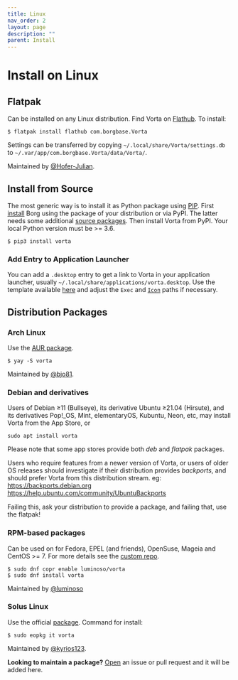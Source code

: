 ```yaml
---
title: Linux
nav_order: 2
layout: page
description: ""
parent: Install
---
```

# Install on Linux

## Flatpak
Can be installed on any Linux distribution. Find Vorta on [Flathub](https://flathub.org/apps/details/com.borgbase.Vorta). To install:
```
$ flatpak install flathub com.borgbase.Vorta
```

Settings can be transferred by copying `~/.local/share/Vorta/settings.db` to `~/.var/app/com.borgbase.Vorta/data/Vorta/`.

Maintained by [@Hofer-Julian](https://github.com/Hofer-Julian).


## Install from Source
The most generic way is to install it as Python package using [PIP](https://pip.readthedocs.io/en/stable/installing/). First [install](https://borgbackup.readthedocs.io/en/stable/installation.html) Borg using the package of your distribution or via PyPI. The latter needs some additional [source packages](https://borgbackup.readthedocs.io/en/stable/installation.html#dependencies). Then install Vorta from PyPI. Your local Python version must be >= 3.6.
```
$ pip3 install vorta
```

### Add Entry to Application Launcher
You can add a `.desktop` entry to get a link to Vorta in your application launcher, usually `~/.local/share/applications/vorta.desktop`. Use the template available [here](https://github.com/borgbase/vorta/blob/master/src/vorta/assets/metadata/com.borgbase.Vorta.desktop) and adjust the `Exec` and [`Icon`](https://github.com/borgbase/vorta/blob/master/src/vorta/assets/icons/scalable/com.borgbase.Vorta.svg) paths if necessary. 


## Distribution Packages

### Arch Linux
Use the [AUR package](https://aur.archlinux.org/packages/vorta/).
```
$ yay -S vorta
```

Maintained by [@bjo81](https://github.com/bjo81).


### Debian and derivatives
Users of Debian ≥11 (Bullseye), its derivative Ubuntu ≥21.04
(Hirsute), and its derivatives Pop!_OS, Mint, elementaryOS, Kubuntu,
Neon, etc, may install Vorta from the App Store, or
```
sudo apt install vorta
```
Please note that some app stores provide both *deb* and *flatpak*
packages.

Users who require features from a newer version of Vorta, or users of
older OS releases should investigate if their distribution provides
*backports*, and should prefer Vorta from this distribution
stream. eg:
https://backports.debian.org
https://help.ubuntu.com/community/UbuntuBackports

Failing this, ask your distribution to provide a package, and failing
that, use the flatpak!


### RPM-based packages

Can be used on for Fedora, EPEL (and friends), OpenSuse, Mageia and CentOS >= 7. For more details see the [custom repo](https://copr.fedorainfracloud.org/coprs/luminoso/vorta/).
```
$ sudo dnf copr enable luminoso/vorta
$ sudo dnf install vorta
```

Maintained by [@luminoso](https://github.com/luminoso)


### Solus Linux
Use the official [package](https://dev.getsol.us/source/vorta/). Command for install:
```
$ sudo eopkg it vorta
```
Maintained by [@kyrios123](https://github.com/kyrios123).


**Looking to maintain a package?** [Open](https://github.com/borgbase/vorta/issues/new) an issue or pull request and it will be added here.



